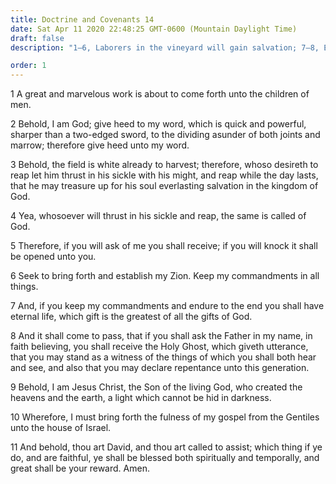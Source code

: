 ```yaml
---
title: Doctrine and Covenants 14
date: Sat Apr 11 2020 22:48:25 GMT-0600 (Mountain Daylight Time)
draft: false
description: "1–6, Laborers in the vineyard will gain salvation; 7–8, Eternal life is the greatest of God’s gifts; 9–11, Christ created the heavens and the earth."

order: 1
---
```

    
1 A great and marvelous work is about to come forth unto the children of men.

2 Behold, I am God; give heed to my word, which is quick and powerful, sharper than a two-edged sword, to the dividing asunder of both joints and marrow; therefore give heed unto my word.

3 Behold, the field is white already to harvest; therefore, whoso desireth to reap let him thrust in his sickle with his might, and reap while the day lasts, that he may treasure up for his soul everlasting salvation in the kingdom of God.

4 Yea, whosoever will thrust in his sickle and reap, the same is called of God.

5 Therefore, if you will ask of me you shall receive; if you will knock it shall be opened unto you.

6 Seek to bring forth and establish my Zion. Keep my commandments in all things.

7 And, if you keep my commandments and endure to the end you shall have eternal life, which gift is the greatest of all the gifts of God.

8 And it shall come to pass, that if you shall ask the Father in my name, in faith believing, you shall receive the Holy Ghost, which giveth utterance, that you may stand as a witness of the things of which you shall both hear and see, and also that you may declare repentance unto this generation.

9 Behold, I am Jesus Christ, the Son of the living God, who created the heavens and the earth, a light which cannot be hid in darkness.

10 Wherefore, I must bring forth the fulness of my gospel from the Gentiles unto the house of Israel.

11 And behold, thou art David, and thou art called to assist; which thing if ye do, and are faithful, ye shall be blessed both spiritually and temporally, and great shall be your reward. Amen.
